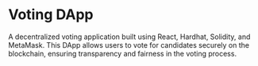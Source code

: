 # Voting DApp

A decentralized voting application built using React, Hardhat, Solidity, and MetaMask. This DApp allows users to vote for candidates securely on the blockchain, ensuring transparency and fairness in the voting process.
